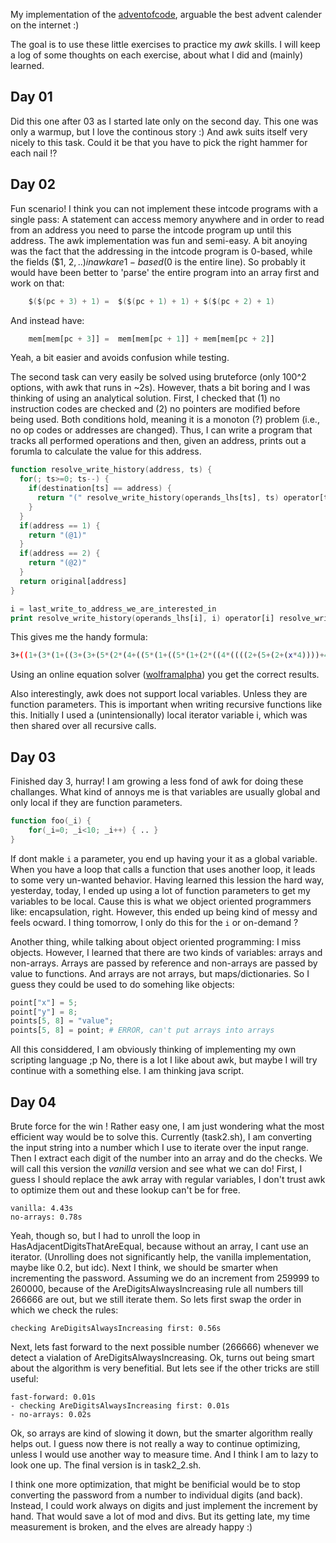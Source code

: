 My implementation of the [adventofcode](https://adventofcode.com/2019), arguable the best advent calender on the internet :)

The goal is to use these little exercises to practice my *awk* skills.
I will keep a log of some thoughts on each exercise, about what I did and (mainly) learned.

Day 01
------
Did this one after 03 as I started late only on the second day.
This one was only a warmup, but I love the continous story :)
And awk suits itself very nicely to this task.
Could it be that you have to pick the right hammer for each nail !?

Day 02
------
Fun scenario!
I think you can not implement these intcode programs with a single pass:
A statement can access memory anywhere and in order to read from an address you need to parse the intcode program up until this address.
The awk implementation was fun and semi-easy.
A bit anoying was the fact that the addressing in the intcode program is 0-based, while the fields ($1, $2, ..) in awk are 1-based ($0 is the entire line).
So probably it would have been better to 'parse' the entire program into an array first and work on that:
```awk
    $($(pc + 3) + 1) =  $($(pc + 1) + 1) + $($(pc + 2) + 1)
``` 
And instead have:
```awk
    mem[mem[pc + 3]] =  mem[mem[pc + 1]] + mem[mem[pc + 2]]
```
Yeah, a bit easier and avoids confusion while testing.

The second task can very easily be solved using bruteforce (only 100^2 options, with awk that runs in ~2s).
However, thats a bit boring and I was thinking of using an analytical solution.
First, I checked that (1) no instruction codes are checked and (2) no pointers are modified before being used.
Both conditions hold, meaning it is a monoton (?) problem (i.e., no op codes or addresses are changed).
Thus, I can write a program that tracks all performed operations and then, given an address, prints out a forumla to calculate the value for this address.
```awk
function resolve_write_history(address, ts) {
  for(; ts>=0; ts--) {
    if(destination[ts] == address) {
      return "(" resolve_write_history(operands_lhs[ts], ts) operator[ts] resolve_write_history(operands_rhs[ts], ts) ")"
    }
  }
  if(address == 1) {
    return "(@1)"
  }
  if(address == 2) {
    return "(@2)"
  }
  return original[address]
}

i = last_write_to_address_we_are_interested_in
print resolve_write_history(operands_lhs[i], i) operator[i] resolve_write_history(operands_rhs[i], i)
```

This gives me the handy formula:
```bash
3+((1+(3*(1+((3+(3+(5*(2*(4+((5*(1+((5*(1+(2*((4*((((2+(5+(2+(x*4))))+4)+2)+5))+2))))*3)))+1))))))*3))))+y)
```
Using an online equation solver ([wolframalpha](https://www.wolframalpha.com/input/?i=3%2B%28%281%2B%283*%281%2B%28%283%2B%283%2B%285*%282*%284%2B%28%285*%281%2B%28%285*%281%2B%282*%28%284*%28%28%28%282%2B%285%2B%282%2B%28x*4%29%29%29%29%2B4%29%2B2%29%2B5%29%29%2B2%29%29%29%29*3%29%29%29%2B1%29%29%29%29%29%29*3%29%29%29%29%2By%29+%3D+19690720+and+x%3E0+and+x%3C100+and+y%3E0+and+y%3C100)) you get the correct results.

Also interestingly, awk does not support local variables.
Unless they are function parameters.
This is important when writing recursive functions like this.
Initially I used a (unintensionally) local iterator variable i, which was then shared over all recursive calls.

Day 03
------
Finished day 3, hurray!
I am growing a less fond of awk for doing these challanges.
What kind of annoys me is that variables are usually global and only local if they are function parameters.
```awk
function foo(_i) {
    for(_i=0; _i<10; _i++) { .. }
}
```
If dont makle `i` a parameter, you end up having your it as a global variable.
When you have a loop that calls a function that uses another loop, it leads to some very un-wanted behavior.
Having learned this lession the hard way, yesterday, today, I ended up using a lot of function parameters to get my variables to be local.
Cause this is what we object oriented programmers like: encapsulation, right.
However, this ended up being kind of messy and feels ocward.
I thing tomorrow, I only do this for the `i` or on-demand ?

Another thing, while talking about object oriented programming: I miss objects.
However, I learned that there are two kinds of variables: arrays and non-arrays.
Arrays are passed by reference and non-arrays are passed by value to functions.
And arrays are not arrays, but maps/dictionaries.
So I guess they could be used to do somehing like objects:
```awk
point["x"] = 5;
point["y"] = 8;
points[5, 8] = "value"; 
points[5, 8] = point; # ERROR, can't put arrays into arrays
```

All this considdered, I am obviously thinking of implementing my own scripting language ;p
No, there is a lot I like about awk, but maybe I will try continue with a something else.
I am thinking java script.

Day 04
------
Brute force for the win !
Rather easy one, I am just wondering what the most efficient way would be to solve this.
Currently (task2.sh), I am converting the input string into a number which I use to iterate over the input range.
Then I extract each digit of the number into an array and do the checks.
We will call this version the *vanilla* version and see what we can do!
First, I guess I should replace the awk array with regular variables, I don't trust awk to optimize them out and these lookup can't be for free.
```
vanilla: 4.43s
no-arrays: 0.78s
```
Yeah, though so, but I had to unroll the loop in HasAdjacentDigitsThatAreEqual, because without an array, I cant use an iterator.
(Unrolling does not significantly help, the vanilla implementation, maybe like 0.2, but idc).
Next I think, we should be smarter when incrementing the password.
Assuming we do an increment from 259999 to 260000, because of the AreDigitsAlwaysIncreasing rule all numbers till 266666 are out, but we still iterate them.
So lets first swap the order in which we check the rules: 
```
checking AreDigitsAlwaysIncreasing first: 0.56s
```
Next, lets fast forward to the next possible number (266666) whenever we detect a vialation of AreDigitsAlwaysIncreasing.
Ok, turns out being smart about the algorithm is very benefitial.
But lets see if the other tricks are still useful:
```
fast-forward: 0.01s
- checking AreDigitsAlwaysIncreasing first: 0.01s
- no-arrays: 0.02s
```
Ok, so arrays are kind of slowing it down, but the smarter algorithm really helps out.
I guess now there is not really a way to continue optimizing, unless I would use another way to measure time.
And I think I am to lazy to look one up.
The final version is in task2_2.sh.

I think one more optimization, that might be benificial would be to stop converting the password from a number to individual digits (and back).
Instead, I could work always on digits and just implement the increment by hand.
That would save a lot of mod and divs.
But its getting late, my time measurement is broken, and the elves are already happy :)